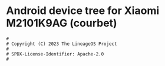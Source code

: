 # Android device tree for Xiaomi M2101K9AG (courbet)

```
#
# Copyright (C) 2023 The LineageOS Project
#
# SPDX-License-Identifier: Apache-2.0
#
```
